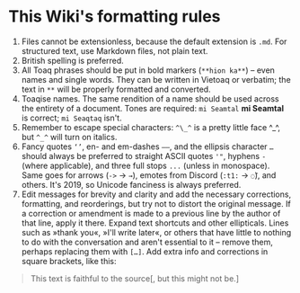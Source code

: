 # This Wiki's formatting rules
1. Files cannot be extensionless, because the default extension is `.md`. For structured text, use Markdown files, not plain text.
2. British spelling is preferred.
3. All Toaq phrases should be put in bold markers (`**hion ka**`) – even names and single words. They can be written in Vietoaq or verbatim; the text in `**` will be properly formatted and converted.
4. Toaqise names. The same rendition of a name should be used across the entirety of a document. Tones are required: `mi Seamtal` **mi Seamtal** is correct; `mi Seaqtaq` isn't.
5. Remember to escape special characters: `^\_^` is a pretty little face ^\_^, but `^_^` will turn on italics.
6. Fancy quotes `‘’`, en- and em-dashes `–—`, and the ellipsis character `…` should always be preferred to straight ASCII quotes `'"`, hyphens `-` (where applicable), and three full stops `...` (unless in monospace). Same goes for arrows (`->` → `→`), emotes from Discord (`:t1:` → `◌̄`), and others. It's 2019, so Unicode fanciness is always preferred.
7. Edit messages for brevity and clarity and add the necessary corrections, formatting, and reorderings, but try not to distort the original message. If a correction or amendment is made to a previous line by the author of that line, apply it there. Expand text shortcuts and other ellipticals. Lines such as »thank you«, »I'll write later«, or others that have little to nothing to do with the conversation and aren't essential to it – remove them, perhaps replacing them with `[…]`. Add extra info and corrections in square brackets, like this:
  > This text is faithful to the source[, but this might not be.]

